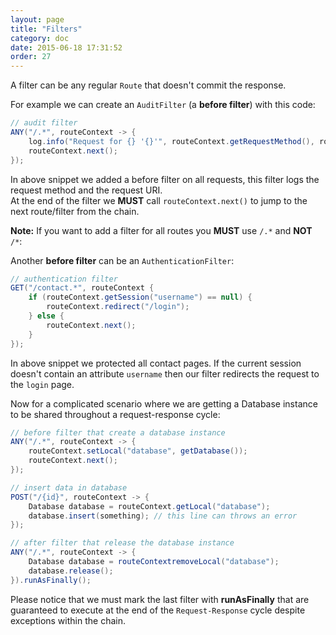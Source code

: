 ```yaml
---
layout: page
title: "Filters"
category: doc
date: 2015-06-18 17:31:52
order: 27
---
```


A filter can be any regular `Route` that doesn't commit the response.

For example we can create an `AuditFilter` (a __before filter__) with this code:

```java
// audit filter
ANY("/.*", routeContext -> {
    log.info("Request for {} '{}'", routeContext.getRequestMethod(), routeContext.getRequestUri());
    routeContext.next();
});
```

In above snippet we added a before filter on all requests, this filter logs the request method and the request URI.  
At the end of the filter we __MUST__ call `routeContext.next()` to jump to the next route/filter from the chain.

**Note:** If you want to add a filter for all routes you **MUST** use `/.*` and **NOT** `/*`:

Another __before filter__ can be an `AuthenticationFilter`:

```java
// authentication filter
GET("/contact.*", routeContext {
    if (routeContext.getSession("username") == null) {
        routeContext.redirect("/login");
    } else {
        routeContext.next();
    }
});
```

In above snippet we protected all contact pages. If the current session doesn't contain an attribute `username` 
then our filter redirects the request to the `login` page.

Now for a complicated scenario where we are getting a Database instance to be shared 
throughout a request-response cycle:

```java
// before filter that create a database instance
ANY("/.*", routeContext -> {
    routeContext.setLocal("database", getDatabase());
    routeContext.next();
}); 

// insert data in database
POST("/{id}", routeContext -> {
    Database database = routeContext.getLocal("database");
    database.insert(something); // this line can throws an error
});

// after filter that release the database instance
ANY("/.*", routeContext -> {
    Database database = routeContextremoveLocal("database");
    database.release();
}).runAsFinally(); 
```

Please notice that we must mark the last filter with __runAsFinally__ that are guaranteed to execute 
at the end of the `Request-Response` cycle despite exceptions within the chain.

